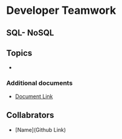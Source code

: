 # Developer Teamwork

## SQL- NoSQL


## Topics
* <Name>


### Additional documents
* [Document Link]()



## Collabrators
* [Name](Github Link)
